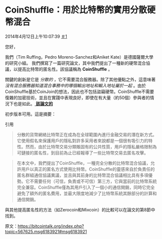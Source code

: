 # CoinShuffle：用於比特幣的實用分散硬幣混合

2014年4月12日上午10:07:39 [＃1](https://bitcointalk.org/index.php?topic=567625.msg6183921#msg6183921)

您好，

我們（Tim Ruffing，Pedro Moreno-Sanchez和Aniket Kate）是德國薩爾大學的研究小組。
我們撰寫了一篇研究論文，其中我們提出了一種新的硬幣混合協議，以提高比特幣的匿名性。該協議稱為 **CoinShuffle** 。

關鍵的創新是它是 *分散的* ，它不需要混合服務器。除了其他優點之外，這意味著 *沒有混合服務器知道混合事務中的哪個輸出地址和輸入地址屬於一起* 。由於CoinShuffle基於CoinJoin的想法，因此也不包括盜竊硬幣。CoinShuffle不需要復雜的加密技術，並且在實踐中表現良好，即使在有大量（約50個）參與者的情況下也是如此。[ **該論文的** ](http://crypsys.mmci.uni-saarland.de/projects/CoinShuffle/coinshuffle.pdf)

初步版本可用。這是摘要：

引用

> 分散的貨幣網絡比特幣正在成為在全球範圍內進行金融交易的潛在新方式。它使用假名來保護用戶的隱私對許多采用者來說都是一個很有吸引力的特性。然而，由於比特幣交易分類賬固有的公共性質，用戶的隱私嚴格限制為可鏈接的匿名性，到目前為止已經報導了一些比特幣交易去匿名攻擊。

> 在本文中，我們提出了CoinShuffle，一種完全分散的比特幣混合協議，允許用戶以真正的匿名方式使用比特幣。CoinShuffle的靈感來自於負責任的匿名群組通信協議異議，並且與其前身的比特幣混合協議相比具有多項優勢。它不需要任何（可信，負責或不可信）第三方，它與當前的比特幣系統完全兼容。CoinShuffle僅為其用戶引入了一個小的通信開銷，同時它完全避免了額外的匿名費用，並最大限度地減少了比特幣系統其餘部分的計算和通信開銷。

與其他提高匿名性的方法（如Zerocoin和Mixcoin）的比較可以在論文的第8節中找到。

原文：https://bitcointalk.org/index.php?topic=567625.msg6183921#msg6183921
